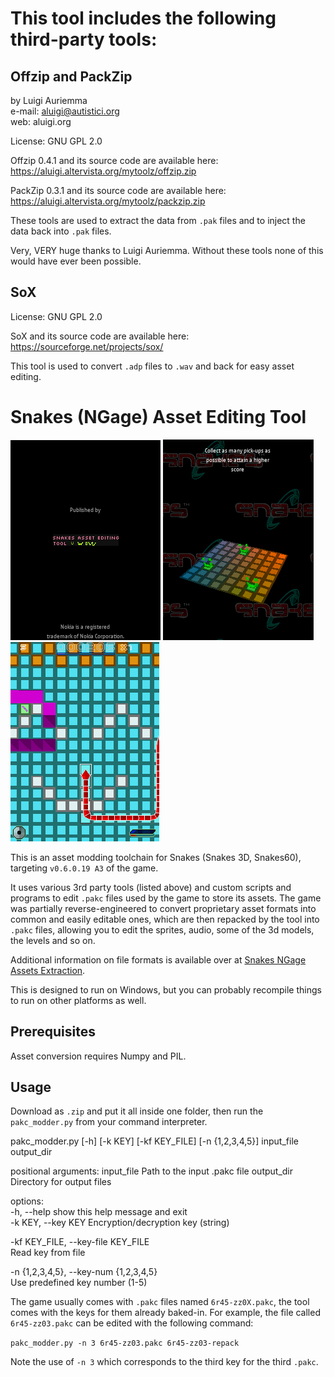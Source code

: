 # This tool includes the following third-party tools:

## Offzip and PackZip

by Luigi Auriemma   
e-mail: <aluigi@autistici.org>   
web:    aluigi.org   

License: GNU GPL 2.0

Offzip 0.4.1 and its source code are available here: https://aluigi.altervista.org/mytoolz/offzip.zip

PackZip 0.3.1 and its source code are available here: https://aluigi.altervista.org/mytoolz/packzip.zip

These tools are used to extract the data from ```.pak``` files and to inject the data back into ```.pak``` files.  

Very, VERY huge thanks to Luigi Auriemma. Without these tools none of this would have ever been possible.   

## SoX

License: GNU GPL 2.0

SoX and its source code are available here: https://sourceforge.net/projects/sox/

This tool is used to convert ```.adp``` files to ```.wav``` and back for easy asset editing.

# Snakes (NGage) Asset Editing Tool

![Nokia logo edited to say "SNAKES ASSET EDITING TOOL" in silkscreen font](https://raw.githubusercontent.com/twarp-project-dump/Snakes-Ngage-Assets-Extraction/refs/heads/main/imgs/smileload.png)
![Pickup .bix edited to look like a smile](https://raw.githubusercontent.com/twarp-project-dump/Snakes-Ngage-Assets-Extraction/refs/heads/main/imgs/smilepick.png)
![Level 01's map color edited to look like a smile](https://raw.githubusercontent.com/twarp-project-dump/Snakes-Ngage-Assets-Extraction/refs/heads/main/imgs/smilemap.png)

This is an asset modding toolchain for Snakes (Snakes 3D, Snakes60), targeting ```v0.6.0.19 A3``` of the game.

It uses various 3rd party tools (listed above) and custom scripts and programs to edit ```.pakc``` files used by the game to store its assets. The game was partially reverse-engineered to convert proprietary asset formats into common and easily editable ones, which are then repacked by the tool into ```.pakc``` files, allowing you to edit the sprites, audio, some of the 3d models, the levels and so on.

Additional information on file formats is available over at [Snakes NGage Assets Extraction](https://github.com/twarp-project-dump/Snakes-Ngage-Assets-Extraction).

This is designed to run on Windows, but you can probably recompile things to run on other platforms as well.

## Prerequisites

Asset conversion requires Numpy and PIL.

## Usage

Download as ```.zip``` and put it all inside one folder, then run the ```pakc_modder.py``` from your command interpreter.

pakc_modder.py [-h] [-k KEY] [-kf KEY_FILE] [-n {1,2,3,4,5}] input_file output_dir

positional arguments:
  input_file            Path to the input .pakc file
  output_dir            Directory for output files

options:   
  -h, --help            show this help message and exit   
  -k KEY, --key KEY     Encryption/decryption key (string)   

  -kf KEY_FILE, --key-file KEY_FILE    
                        Read key from file   

  -n {1,2,3,4,5}, --key-num {1,2,3,4,5}   
                        Use predefined key number (1-5)   

The game usually comes with ```.pakc``` files named ```6r45-zz0X.pakc```, the tool comes with the keys for them already baked-in. For example, the file called ```6r45-zz03.pakc``` can be edited with the following command:

```pakc_modder.py -n 3 6r45-zz03.pakc 6r45-zz03-repack```

Note the use of ```-n 3``` which corresponds to the third key for the third ```.pakc```.

